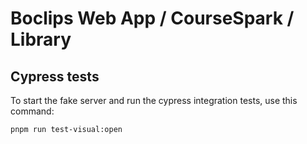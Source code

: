 # Boclips Web App / CourseSpark / Library


## Cypress tests

To start the fake server and run the cypress integration tests, use this command:

```none
pnpm run test-visual:open
```
